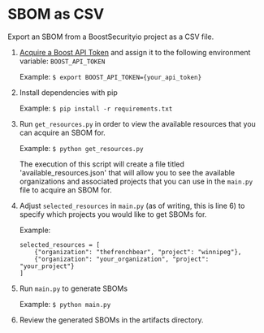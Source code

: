# SBOM as CSV

Export an SBOM from a BoostSecurityio project as a CSV file.

1.  [Acquire a Boost API Token](https://app.boostsecurity.io/settings?tab=Application+Keys) and assign it to the following environment variable: `BOOST_API_TOKEN`

    Example: `$ export BOOST_API_TOKEN={your_api_token}`

2.  Install dependencies with pip

    Example: `$ pip install -r requirements.txt`

3.  Run `get_resources.py` in order to view the available resources that you can acquire an SBOM for.

    Example: `$ python get_resources.py`

    The execution of this script will create a file titled 'available_resources.json' that will allow you to see the available organizations and associated projects that you can use in the `main.py` file to acquire an SBOM for.

4.  Adjust `selected_resources` in `main.py` (as of writing, this is line 6) to specify which projects you would like to get SBOMs for.

    Example:

        selected_resources = [
            {"organization": "thefrenchbear", "project": "winnipeg"},
            {"organization": "your_organization", "project": "your_project"}
        ]

5.  Run `main.py` to generate SBOMs

    Example: `$ python main.py`

6.  Review the generated SBOMs in the artifacts directory.
